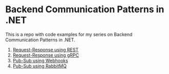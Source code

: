 # Backend Communication Patterns in .NET

This is a repo with code examples for my series on Backend Communication Patterns in .NET.

1. [Request-Response using REST](https://medium.com/@kova98/request-response-in-net-with-httpclient-5ed73941e037)
2. [Request-Response using gRPC](https://medium.com/@kova98/faster-request-response-in-net-with-grpc-d0b7b4604cb9)
3. [Pub-Sub using Webhooks](https://medium.com/@kova98/webhooks-in-net-e79530f0d764)
4. [Pub-Sub using RabbitMQ](https://medium.com/@kova98/pub-sub-in-net-with-masstransit-44cb27024497)

